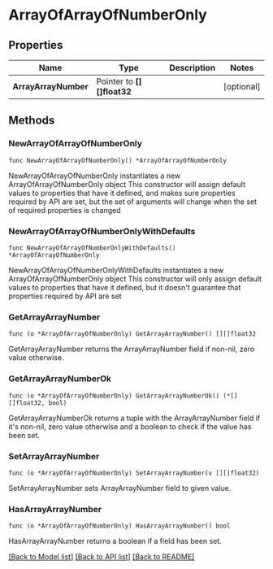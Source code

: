 # ArrayOfArrayOfNumberOnly

## Properties

Name | Type | Description | Notes
------------ | ------------- | ------------- | -------------
**ArrayArrayNumber** | Pointer to **[][]float32** |  | [optional] 

## Methods

### NewArrayOfArrayOfNumberOnly

`func NewArrayOfArrayOfNumberOnly() *ArrayOfArrayOfNumberOnly`

NewArrayOfArrayOfNumberOnly instantiates a new ArrayOfArrayOfNumberOnly object
This constructor will assign default values to properties that have it defined,
and makes sure properties required by API are set, but the set of arguments
will change when the set of required properties is changed

### NewArrayOfArrayOfNumberOnlyWithDefaults

`func NewArrayOfArrayOfNumberOnlyWithDefaults() *ArrayOfArrayOfNumberOnly`

NewArrayOfArrayOfNumberOnlyWithDefaults instantiates a new ArrayOfArrayOfNumberOnly object
This constructor will only assign default values to properties that have it defined,
but it doesn't guarantee that properties required by API are set

### GetArrayArrayNumber

`func (o *ArrayOfArrayOfNumberOnly) GetArrayArrayNumber() [][]float32`

GetArrayArrayNumber returns the ArrayArrayNumber field if non-nil, zero value otherwise.

### GetArrayArrayNumberOk

`func (o *ArrayOfArrayOfNumberOnly) GetArrayArrayNumberOk() (*[][]float32, bool)`

GetArrayArrayNumberOk returns a tuple with the ArrayArrayNumber field if it's non-nil, zero value otherwise
and a boolean to check if the value has been set.

### SetArrayArrayNumber

`func (o *ArrayOfArrayOfNumberOnly) SetArrayArrayNumber(v [][]float32)`

SetArrayArrayNumber sets ArrayArrayNumber field to given value.

### HasArrayArrayNumber

`func (o *ArrayOfArrayOfNumberOnly) HasArrayArrayNumber() bool`

HasArrayArrayNumber returns a boolean if a field has been set.


[[Back to Model list]](../README.md#documentation-for-models) [[Back to API list]](../README.md#documentation-for-api-endpoints) [[Back to README]](../README.md)


